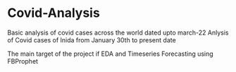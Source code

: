 # Covid-Analysis
Basic analysis of covid cases across the world dated upto march-22 
Anlysis of Covid cases of Inida from January 30th to present date

The main target of the project if EDA and Timeseries Forecasting using FBProphet
